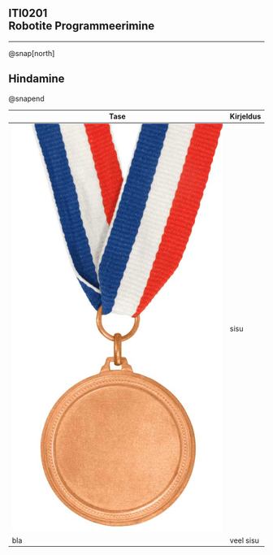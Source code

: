## ITI0201<br />Robotite Programmeerimine

---

@snap[north]
## Hindamine
@snapend

Tase | Kirjeldus
-----|----------
![Bronze](assets/image/bronze.jpg) | sisu
bla | veel sisu

